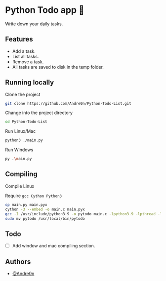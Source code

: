 # Python Todo app 📝

Write down your daily tasks.

## Features

- Add a task.
- List all tasks.
- Remove a task.
- All tasks are saved to disk in the temp folder.

## Running locally

Clone the project

```bash
git clone https://github.com/Andre0n/Python-Todo-List.git
```

Change into the project directory

```bash
cd Python-Todo-List
```

Run Linux/Mac

```bash
python3 ./main.py
```

Run Windows

```bash
py .\main.py
```

## Compiling

Compile Linux

Require ```gcc Cython Python3```

```bash
cp main.py main.pyx
cython -3 --embed -o main.c main.pyx
gcc -I /usr/include/python3.9 -o pytodo main.c -lpython3.9 -lpthread -lm -lutil -ldl
sudo mv pytodo /usr/local/bin/pytodo
```

## Todo

- [ ] Add window and mac compiling section.


## Authors

- [@Andre0n](https://www.github.com/Andre0n)
